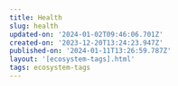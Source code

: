 ```yaml
---
title: Health
slug: health
updated-on: '2024-01-02T09:46:06.701Z'
created-on: '2023-12-20T13:24:23.947Z'
published-on: '2024-01-11T13:26:59.787Z'
layout: '[ecosystem-tags].html'
tags: ecosystem-tags
---
```



